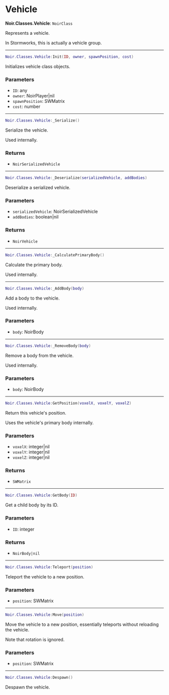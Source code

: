 # Vehicle

**Noir.Classes.Vehicle**: `NoirClass`

Represents a vehicle.

In Stormworks, this is actually a vehicle group.

---

```lua
Noir.Classes.Vehicle:Init(ID, owner, spawnPosition, cost)
```
Initializes vehicle class objects.

### Parameters
- `ID`: any
- `owner`: NoirPlayer|nil
- `spawnPosition`: SWMatrix
- `cost`: number

---

```lua
Noir.Classes.Vehicle:_Serialize()
```
Serialize the vehicle.

Used internally.

### Returns
- `NoirSerializedVehicle`

---

```lua
Noir.Classes.Vehicle:_Deserialize(serializedVehicle, addBodies)
```
Deserialize a serialized vehicle.



### Parameters
- `serializedVehicle`: NoirSerializedVehicle
- `addBodies`: boolean|nil
### Returns
- `NoirVehicle`

---

```lua
Noir.Classes.Vehicle:_CalculatePrimaryBody()
```
Calculate the primary body.

Used internally.

---

```lua
Noir.Classes.Vehicle:_AddBody(body)
```
Add a body to the vehicle.

Used internally.

### Parameters
- `body`: NoirBody

---

```lua
Noir.Classes.Vehicle:_RemoveBody(body)
```
Remove a body from the vehicle.

Used internally.

### Parameters
- `body`: NoirBody

---

```lua
Noir.Classes.Vehicle:GetPosition(voxelX, voxelY, voxelZ)
```
Return this vehicle's position.

Uses the vehicle's primary body internally.

### Parameters
- `voxelX`: integer|nil
- `voxelY`: integer|nil
- `voxelZ`: integer|nil
### Returns
- `SWMatrix`

---

```lua
Noir.Classes.Vehicle:GetBody(ID)
```
Get a child body by its ID.

### Parameters
- `ID`: integer
### Returns
- `NoirBody|nil`

---

```lua
Noir.Classes.Vehicle:Teleport(position)
```
Teleport the vehicle to a new position.

### Parameters
- `position`: SWMatrix

---

```lua
Noir.Classes.Vehicle:Move(position)
```
Move the vehicle to a new position, essentially teleports without reloading the vehicle.

Note that rotation is ignored.

### Parameters
- `position`: SWMatrix

---

```lua
Noir.Classes.Vehicle:Despawn()
```
Despawn the vehicle.